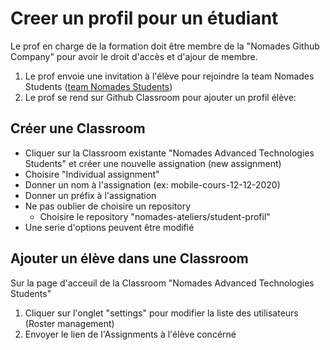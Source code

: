 # Creer un profil pour un étudiant

Le prof en charge de la formation doit être membre de la "Nomades Github Company" pour avoir le droit d'accès et d'ajour de membre. 
1. Le prof envoie une invitation à l'élève pour rejoindre la team Nomades Students ([team Nomades Students](https://github.com/orgs/nomades-ateliers/teams/students))
2. Le prof se rend sur Github Classroom pour ajouter un profil élève:

## Créer une Classroom
- Cliquer sur la Classroom existante  "Nomades Advanced Technologies Students" et créer une nouvelle assignation (new assignment)
- Choisire "Individual assignment"
- Donner un nom à l'assignation (ex: mobile-cours-12-12-2020)
- Donner un préfix à l'assignation
- Ne pas oublier de choisire un repository
  - Choisire le repository "nomades-ateliers/student-profil"
- Une serie d'options peuvent être modifié

## Ajouter un élève dans une Classroom
Sur la page d'acceuil de la Classroom "Nomades Advanced Technologies Students"
1. Cliquer sur l'onglet "settings" pour modifier la liste des utilisateurs (Roster management) 
2. Envoyer le lien de l'Assignments à l'élève concérné
